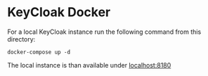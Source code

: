 # KeyCloak Docker

For a local KeyCloak instance run the following command from this directory:

```shell
docker-compose up -d
```

The local instance is than available under [localhost:8180](http://localhost:8180)
